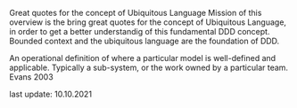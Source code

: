 Great quotes for the concept of Ubiquitous Language
Mission of this overview is the bring great quotes for the concept of Ubiquitous Language, in order to get a better understandig of this fundamental DDD concept. Bounded context and the ubiquitous language are the foundation of DDD.

An operational definition of where a particular model is well-defined and applicable. Typically a sub-system, or the work owned by a particular team. Evans 2003

last update: 10.10.2021
